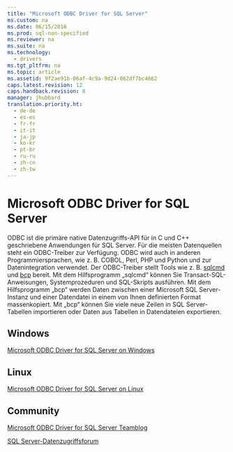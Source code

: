 ```yaml
---
title: "Microsoft ODBC Driver for SQL Server"
ms.custom: na
ms.date: 06/15/2016
ms.prod: sql-non-specified
ms.reviewer: na
ms.suite: na
ms.technology: 
  - drivers
ms.tgt_pltfrm: na
ms.topic: article
ms.assetid: 9f2ae91b-06af-4c9a-9d24-062df7bc4662
caps.latest.revision: 12
caps.handback.revision: 8
manager: jhubbard
translation.priority.ht: 
  - de-de
  - es-es
  - fr-fr
  - it-it
  - ja-jp
  - ko-kr
  - pt-br
  - ru-ru
  - zh-cn
  - zh-tw
---
```

# Microsoft ODBC Driver for SQL Server
ODBC ist die primäre native Datenzugriffs\-API für in C und C\+\+ geschriebene Anwendungen für SQL Server. Für die meisten Datenquellen steht ein ODBC\-Treiber zur Verfügung. ODBC wird auch in anderen Programmiersprachen, wie z. B. COBOL, Perl, PHP und Python und zur Datenintegration verwendet. Der ODBC\-Treiber stellt Tools wie z. B. [sqlcmd](https://msdn.microsoft.com/library/ms162773.aspx) und [bcp](https://msdn.microsoft.com/library/ms162802.aspx) bereit. Mit dem Hilfsprogramm „sqlcmd“ können Sie Transact\-SQL\-Anweisungen, Systemprozeduren und SQL\-Skripts ausführen. Mit dem Hilfsprogramm „bcp“ werden Daten zwischen einer Microsoft SQL Server\-Instanz und einer Datendatei in einem von Ihnen definierten Format massenkopiert. Mit „bcp“ können Sie viele neue Zeilen in SQL Server\-Tabellen importieren oder Daten aus Tabellen in Datendateien exportieren.  
  
## Windows  
[Microsoft ODBC Driver for SQL Server on Windows](../content/Microsoft-ODBC-Driver-for-SQL-Server-on-Windows.md)  
  
## Linux  
[Microsoft ODBC Driver for SQL Server on Linux](../content/Microsoft-ODBC-Driver-for-SQL-Server-on-Linux.md)  
  
## Community  
[Microsoft ODBC Driver for SQL Server Teamblog](http://blogs.msdn.com/sqlnativeclient/default.aspx)  
  
[SQL Server\-Datenzugriffsforum](http://social.technet.microsoft.com/Forums/en/sqldataaccess/threads)  
  
